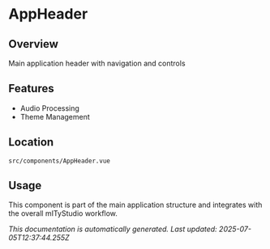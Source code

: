 # AppHeader

## Overview

Main application header with navigation and controls

## Features

- Audio Processing
- Theme Management

## Location

`src/components/AppHeader.vue`

## Usage

This component is part of the main application structure and integrates with the overall mITyStudio workflow.

*This documentation is automatically generated. Last updated: 2025-07-05T12:37:44.255Z*
